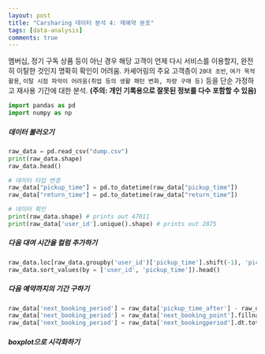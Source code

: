 ```yaml
---
layout: post
title: "Carsharing 데이터 분석 4: 재예약 분포"
tags: [data-analysis]
comments: true
---
```


멤버십, 정기 구독 상품 등이 아닌 경우 해당 고객이 언제 다시 서비스를 이용할지, 완전히 이탈한 것인지 명확히 확인이 어려움. 카셰어링의 주요 고객층이 `20대 초반`, `여가 목적 활용`, `이탈 시점 파악이 어려움(취업 등의 생활 패턴 변화, 차량 구매 등)` 등을 단순 가정하고 재사용 기간에 대한 분석. **(주의: 개인 기록용으로 잘못된 정보를 다수 포함할 수 있음)**

```python
import pandas as pd
import numpy as np
```

##### 데이터 불러오기

```python
raw_data = pd.read_csv("dump.csv")
print(raw_data.shape)
raw_data.head()
```

```python
# 데이터 타입 변경
raw_data["pickup_time"] = pd.to_datetime(raw_data["pickup_time"])
raw_data["return_time"] = pd.to_datetime(raw_data["return_time"])

# 데이터 확인
print(raw_data.shape) # prints out 47011
print(raw_data['user_id'].unique().shape) # prints out 2875
```

##### 다음 대여 시간을 컬럼 추가하기
```python
raw_data.loc[raw_data.groupby('user_id')['pickup_time'].shift(-1), 'pickup_time_after']
raw_data.sort_values(by = ['user_id', 'pickup_time']).head()
```

##### 다음 예약까지의 기간 구하기
```python
raw_data['next_booking_period'] = raw_data['pickup_time_after'] - raw_data['pickup_time']
raw_data['next_booking_period'] = raw_data['next_booking_point'].fillna(0)
raw_data['next_booking_period'] = raw_data['next_bookingperiod'].dt.total_seconds().astype(float)
```

##### boxplot으로 시각화하기